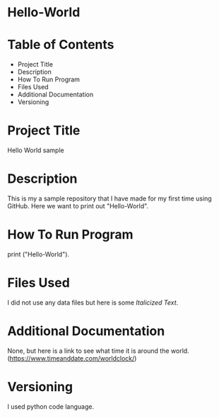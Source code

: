 # Hello-World

# Table of Contents
- Project Title 
- Description
- How To Run Program
- Files Used
- Additional Documentation
- Versioning

# Project Title
Hello World sample

# Description
This is my a sample repository that I have made for my first time using GitHub. Here we want to print out "Hello-World".


# How To Run Program
print ("Hello-World").

# Files Used
I did not use any data files but here is some *Italicized Text*.

# Additional Documentation
None, but here is a link to see what time it is around the world. (https://www.timeanddate.com/worldclock/)

# Versioning
I used python code language.
